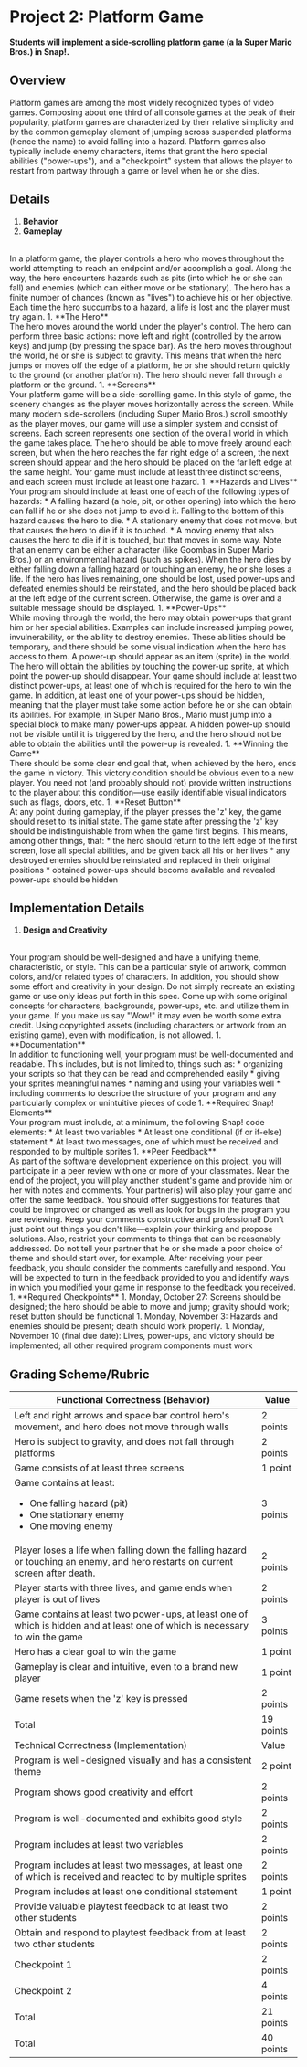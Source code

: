 # Project 2: Platform Game	

**Students will implement a side-scrolling platform game (a la Super Mario Bros.) in Snap!.**

## Overview

Platform games are among the most widely recognized types of video games.  Composing about one third of all console games at the peak of their popularity, platform games are characterized by their relative simplicity and by the common gameplay element of jumping across suspended platforms (hence the name) to avoid falling into a hazard.  Platform games also typically include enemy characters, items that grant the hero special abilities ("power-ups"), and a "checkpoint" system that allows the player to restart from partway through a game or level when he or she dies.

## Details

1. **Behavior**
  1. **Gameplay**
<br/>
In a platform game, the player controls a hero who moves throughout the world attempting to reach an endpoint and/or accomplish a goal.  Along the way, the hero encounters hazards such as pits (into which he or she can fall) and enemies (which can either move or be stationary).  The hero has a finite number of chances (known as "lives") to achieve his or her objective.  Each time the hero succumbs to a hazard, a life is lost and the player must try again.
  1. **The Hero**
<br/>
  The hero moves around the world under the player's control.  The hero can perform three basic actions: move left and right (controlled by the arrow keys) and jump (by pressing the space bar).  As the hero moves throughout the world, he or she is subject to gravity.  This means that when the hero jumps or moves off the edge of a platform, he or she should return quickly to the ground (or another platform).  The hero should never fall through a platform or the ground.
  1. **Screens**
<br/>
Your platform game will be a side-scrolling game.  In this style of game, the scenery changes as the player moves horizontally across the screen.  While many modern side-scrollers (including Super Mario Bros.) scroll smoothly as the player moves, our game will use a simpler system and consist of screens.  Each screen represents one section of the overall world in which the game takes place.  The hero should be able to move freely around each screen, but when the hero reaches the far right edge of a screen, the next screen should appear and the hero should be placed on the far left edge at the same height.  Your game must include at least three distinct screens, and each screen must include at least one hazard.
  1. **Hazards and Lives**
<br/>
Your program should include at least one of each of the following types of hazards:
    * A falling hazard (a hole, pit, or other opening) into which the hero can fall if he or she does not jump to avoid it.  Falling to the bottom of this hazard causes the hero to die.
    * A stationary enemy that does not move, but that causes the hero to die if it is touched.
    * A moving enemy that also causes the hero to die if it is touched, but that moves in some way.
Note that an enemy can be either a character (like Goombas in Super Mario Bros.) or an environmental hazard (such as spikes).  When the hero dies by either falling down a falling hazard or touching an enemy, he or she loses a life.  If the hero has lives remaining, one should be lost, used power-ups and defeated enemies should be reinstated, and the hero should be placed back at the left edge of the current screen.  Otherwise, the game is over and a suitable message should be displayed.
  1. **Power-Ups**
<br/>
While moving through the world, the hero may obtain power-ups that grant him or her special abilities.  Examples can include increased jumping power, invulnerability, or the ability to destroy enemies.  These abilities should be temporary, and there should be some visual indication when the hero has access to them.  A power-up should appear as an item (sprite) in the world.  The hero will obtain the abilities by touching the power-up sprite, at which point the power-up should disappear.  Your game should include at least two distinct power-ups, at least one of which is required for the hero to win the game.
In addition, at least one of your power-ups should be hidden, meaning that the player must take some action before he or she can obtain its abilities.  For example, in Super Mario Bros., Mario must jump into a special block to make many power-ups appear.  A hidden power-up should not be visible until it is triggered by the hero, and the hero should not be able to obtain the abilities until the power-up is revealed.
  1. **Winning the Game**
<br/>
There should be some clear end goal that, when achieved by the hero, ends the game in victory.  This victory condition should be obvious even to a new player.  You need not (and probably should not) provide written instructions to the player about this condition&mdash;use easily identifiable visual indicators such as flags, doors, etc.
  1. **Reset Button**
<br/>
At any point during gameplay, if the player presses the 'z' key, the game should reset to its initial state.  The game state after pressing the 'z' key should be indistinguishable from when the game first begins.  This means, among other things, that:
    * the hero should return to the left edge of the first screen, lose all special abilities, and be given back all his or her lives
    * any destroyed enemies should be reinstated and replaced in their original positions
    * obtained power-ups should become available and revealed power-ups should be hidden 

## Implementation Details
1. **Design and Creativity**
<br/>
Your program should be well-designed and have a unifying theme, characteristic, or style.  This can be a particular style of artwork, common colors, and/or related types of characters.  In addition, you should show some effort and creativity in your design.  Do not simply recreate an existing game or use only ideas put forth in this spec.  Come up with some original concepts for characters, backgrounds, power-ups, etc. and utilize them in your game.  If you make us say "Wow!" it may even be worth some extra credit.  Using copyrighted assets (including characters or artwork from an existing game), even with modification, is not allowed.  
1. **Documentation**
<br/>
In addition to functioning well, your program must be well-documented and readable.  This includes, but is not limited to, things such as:
  * organizing your scripts so that they can be read and comprehended easily
  * giving  your sprites meaningful names
  * naming and using your variables well
  * including comments to describe the structure of your program and any particularly complex or unintuitive pieces of code
1. **Required Snap! Elements**
<br/>
Your program must include, at a minimum, the following Snap! code elements:
  * At least two variables
  * At least one conditional (if or if-else) statement
  * At least two messages, one of which must be received and responded to by multiple sprites
 1. **Peer Feedback**
 <br/>
As part of the software development experience on this project, you will participate in a peer review with one or more of your classmates.  Near the end of the project, you will play another student's game and provide him or her with notes and comments.  Your partner(s) will also play your game and offer the same feedback.  You should offer suggestions for features that could be improved or changed as well as look for bugs in the program you are reviewing.  Keep your comments constructive and professional!  Don't just point out things you don't like—explain your thinking and propose solutions.  Also, restrict your comments to things that can be reasonably addressed.  Do not tell your partner that he or she made a poor choice of theme and should start over, for example.
After receiving your peer feedback, you should consider the comments carefully and respond.  You will be expected to turn in the feedback provided to you and identify ways in which you modified your game in response to the feedback you received.
1. **Required Checkpoints**
  1. Monday, October 27: Screens should be designed; the hero should be able to move and jump; gravity should work; reset button should be functional
  1. Monday, November 3: Hazards and enemies should be present; death should work properly.
  1. Monday, November 10 (final due date): Lives, power-ups, and victory should be implemented; all other required program components must work

## Grading Scheme/Rubric

|Functional Correctness (Behavior)| Value |
| -- | -- |
| Left and right arrows and space bar control hero's movement, and hero does not move through walls | 2 points |
| Hero is subject to gravity, and does not fall through platforms | 2 points |
| Game consists of at least three screens | 1 point |
| Game contains at least: <ul><li>One falling hazard (pit)</li><li>One stationary enemy</li><li>One moving enemy</li>| 3 points |
| Player loses a life when falling down the falling hazard or touching an enemy, and hero restarts on current screen after death. | 2 points |
| Player starts with three lives, and game ends when player is out of lives | 2 points |
| Game contains at least two power-ups, at least one of which is hidden and at least one of which is necessary to win the game | 3 points |
| Hero has a clear goal to win the game | 1 point |
| Gameplay is clear and intuitive, even to a brand new player | 1 point |
| Game resets when the 'z' key is pressed | 2 points |
| Total | 19 points |
| Technical Correctness (Implementation) | Value |
| Program is well-designed visually and has a consistent theme | 2 point |
| Program shows good creativity and effort | 2 points |
| Program is well-documented and exhibits good style | 2 points |
| Program includes at least two variables | 2 points |
| Program includes at least two messages, at least one of which is received and reacted to by multiple sprites | 2 points |
| Program includes at least one conditional statement | 1 point |
| Provide valuable playtest feedback to at least two other students | 2 points |
| Obtain and respond to playtest feedback from at least two other students | 2 points |
| Checkpoint 1 | 2 points |
| Checkpoint 2 | 4 points |
| Total | 21 points |
| Total | 40 points |

